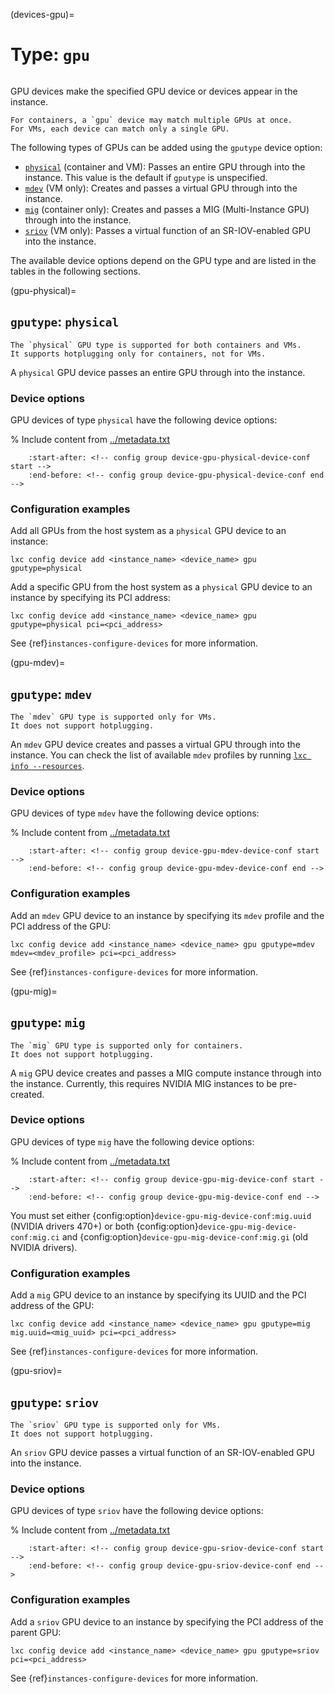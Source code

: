 (devices-gpu)=
# Type: `gpu`

```{youtube} https://www.youtube.com/watch?v=T0aV2LsMpoA
```

GPU devices make the specified GPU device or devices appear in the instance.

```{note}
For containers, a `gpu` device may match multiple GPUs at once.
For VMs, each device can match only a single GPU.
```

The following types of GPUs can be added using the `gputype` device option:

- [`physical`](gpu-physical) (container and VM): Passes an entire GPU through into the instance.
  This value is the default if `gputype` is unspecified.
- [`mdev`](gpu-mdev) (VM only): Creates and passes a virtual GPU through into the instance.
- [`mig`](gpu-mig) (container only): Creates and passes a MIG (Multi-Instance GPU) through into the instance.
- [`sriov`](gpu-sriov) (VM only): Passes a virtual function of an SR-IOV-enabled GPU into the instance.

The available device options depend on the GPU type and are listed in the tables in the following sections.

(gpu-physical)=
## `gputype`: `physical`

```{note}
The `physical` GPU type is supported for both containers and VMs.
It supports hotplugging only for containers, not for VMs.
```

A `physical` GPU device passes an entire GPU through into the instance.

### Device options

GPU devices of type `physical` have the following device options:

% Include content from [../metadata.txt](../metadata.txt)
```{include} ../metadata.txt
    :start-after: <!-- config group device-gpu-physical-device-conf start -->
    :end-before: <!-- config group device-gpu-physical-device-conf end -->
```

### Configuration examples

Add all GPUs from the host system as a `physical` GPU device to an instance:

    lxc config device add <instance_name> <device_name> gpu gputype=physical

Add a specific GPU from the host system as a `physical` GPU device to an instance by specifying its PCI address:

    lxc config device add <instance_name> <device_name> gpu gputype=physical pci=<pci_address>

See {ref}`instances-configure-devices` for more information.

(gpu-mdev)=
## `gputype`: `mdev`

```{note}
The `mdev` GPU type is supported only for VMs.
It does not support hotplugging.
```

An `mdev` GPU device creates and passes a virtual GPU through into the instance.
You can check the list of available `mdev` profiles by running [`lxc info --resources`](lxc_info.md).

### Device options

GPU devices of type `mdev` have the following device options:

% Include content from [../metadata.txt](../metadata.txt)
```{include} ../metadata.txt
    :start-after: <!-- config group device-gpu-mdev-device-conf start -->
    :end-before: <!-- config group device-gpu-mdev-device-conf end -->
```

### Configuration examples

Add an `mdev` GPU device to an instance by specifying its `mdev` profile and the PCI address of the GPU:

    lxc config device add <instance_name> <device_name> gpu gputype=mdev mdev=<mdev_profile> pci=<pci_address>

See {ref}`instances-configure-devices` for more information.

(gpu-mig)=
## `gputype`: `mig`

```{note}
The `mig` GPU type is supported only for containers.
It does not support hotplugging.
```

A `mig` GPU device creates and passes a MIG compute instance through into the instance.
Currently, this requires NVIDIA MIG instances to be pre-created.

### Device options

GPU devices of type `mig` have the following device options:

% Include content from [../metadata.txt](../metadata.txt)
```{include} ../metadata.txt
    :start-after: <!-- config group device-gpu-mig-device-conf start -->
    :end-before: <!-- config group device-gpu-mig-device-conf end -->
```

You must set either {config:option}`device-gpu-mig-device-conf:mig.uuid` (NVIDIA drivers 470+) or both {config:option}`device-gpu-mig-device-conf:mig.ci` and {config:option}`device-gpu-mig-device-conf:mig.gi` (old NVIDIA drivers).

### Configuration examples

Add a `mig` GPU device to an instance by specifying its UUID and the PCI address of the GPU:

    lxc config device add <instance_name> <device_name> gpu gputype=mig mig.uuid=<mig_uuid> pci=<pci_address>

See {ref}`instances-configure-devices` for more information.

(gpu-sriov)=
## `gputype`: `sriov`

```{note}
The `sriov` GPU type is supported only for VMs.
It does not support hotplugging.
```

An `sriov` GPU device passes a virtual function of an SR-IOV-enabled GPU into the instance.

### Device options

GPU devices of type `sriov` have the following device options:

% Include content from [../metadata.txt](../metadata.txt)
```{include} ../metadata.txt
    :start-after: <!-- config group device-gpu-sriov-device-conf start -->
    :end-before: <!-- config group device-gpu-sriov-device-conf end -->
```

### Configuration examples

Add a `sriov` GPU device to an instance by specifying the PCI address of the parent GPU:

    lxc config device add <instance_name> <device_name> gpu gputype=sriov pci=<pci_address>

See {ref}`instances-configure-devices` for more information.

